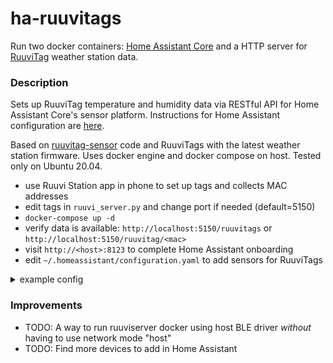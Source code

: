 # ha-ruuvitags
Run two docker containers: [Home Assistant Core](https://www.home-assistant.io/) and a
HTTP server for [RuuviTag](https://ruuvi.com/) weather station data.

### Description

Sets up RuuviTag temperature and humidity data via RESTful API for Home Assistant Core's
sensor platform. Instructions for Home Assistant configuration are 
[here](https://www.home-assistant.io/integrations/rest/).

Based on [ruuvitag-sensor](https://github.com/ttu/ruuvitag-sensor) code and RuuviTags with
the latest weather station firmware. Uses docker engine and docker compose on host. Tested 
only on Ubuntu 20.04.

- use Ruuvi Station app in phone to set up tags and collects MAC addresses
- edit tags in `ruuvi_server.py` and change port if needed (default=5150)
- `docker-compose up -d`
- verify data is available: `http://localhost:5150/ruuvitags` or `http://localhost:5150/ruuvitag/<mac>`
- visit `http://<host>:8123` to complete Home Assistant onboarding
- edit `~/.homeassistant/configuration.yaml` to add sensors for RuuviTags

<details>
<summary>example config</summary>
<p>

```yaml
sensor:
  - platform: rest
    name: ruuvitags
    resource: http://localhost:5150/ruuvitags
    json_attributes:
      - E6:E7:17:AA:BB:CC
      - D9:64:A3:DD:EE:FF
    value_template: OK
  - platform: template
    sensors:
      living_room_temperature:
        value_template: '{{ states.sensor.ruuvitags.attributes["E6:E7:17:AA:BB:CC"]["temperature"] }}'
        device_class: temperature
        unit_of_measurement: "C"
      living_room_humidity:
        value_template: '{{ states.sensor.ruuvitags.attributes["E6:E7:17:AA:BB:CC"]["humidity"] }}'
        device_class: humidity
        unit_of_measurement: "%"
      bedroom_temperature:
        value_template: '{{ states.sensor.ruuvitags.attributes["D9:64:A3:DD:EE:FF"]["temperature"] }}'
        device_class: temperature
        unit_of_measurement: "C"
      bedroom_humidity:
        value_template: '{{ states.sensor.ruuvitags.attributes["D9:64:A3:DD:EE:FF"]["humidity"] }}'
        device_class: humidity
        unit_of_measurement: "%"
```

</p>
</details>

### Improvements
- TODO: A way to run ruuviserver docker using host BLE driver *without* having to use network mode "host"
- TODO: Find more devices to add in Home Assistant
